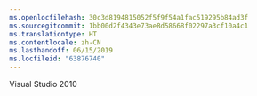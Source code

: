```yaml
---
ms.openlocfilehash: 30c3d8194815052f5f9f54a1fac519295b84ad3f
ms.sourcegitcommit: 1bb00d2f4343e73ae8d58668f02297a3cf10a4c1
ms.translationtype: HT
ms.contentlocale: zh-CN
ms.lasthandoff: 06/15/2019
ms.locfileid: "63876740"
---
```

Visual Studio 2010